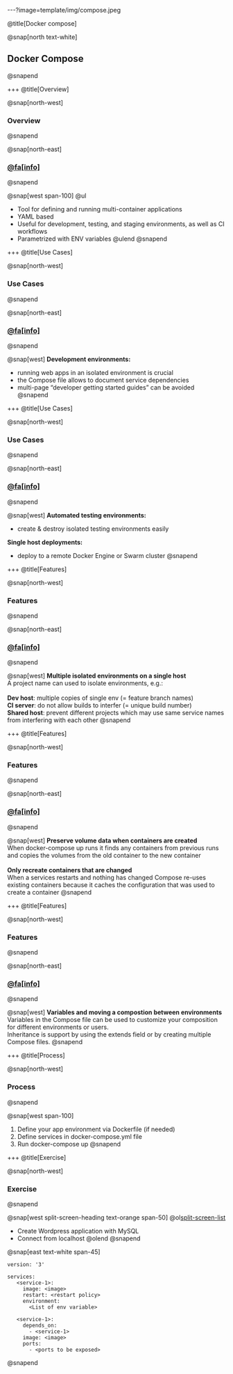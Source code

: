 ---?image=template/img/compose.jpeg

@title[Docker compose]

@snap[north text-white]
## Docker Compose
@snapend

+++
@title[Overview]

@snap[north-west]
### Overview
@snapend

@snap[north-east]
### [@fa[info]](https://docs.docker.com/compose/overview/)
@snapend

@snap[west span-100]
@ul[](false)
- Tool for defining and running multi-container applications
- YAML based
- Useful for development, testing, and staging environments, as well as CI workflows
- Parametrized with ENV variables
@ulend
@snapend

+++
@title[Use Cases]

@snap[north-west]
### Use Cases
@snapend

@snap[north-east]
### [@fa[info]](https://docs.docker.com/compose/overview/#common-use-cases)
@snapend

@snap[west]
__Development environments:__
* running web apps in an isolated environment is crucial
* the Compose file allows to document service dependencies
* multi-page “developer getting started guides” can be avoided
@snapend

+++
@title[Use Cases]

@snap[north-west]
### Use Cases
@snapend

@snap[north-east]
### [@fa[info]](https://docs.docker.com/compose/overview/#common-use-cases)
@snapend

@snap[west]
__Automated testing environments:__
* create & destroy isolated testing environments easily
 
__Single host deployments:__
* deploy to a remote Docker Engine or Swarm cluster
@snapend

+++
@title[Features]

@snap[north-west]
### Features
@snapend

@snap[north-east]
### [@fa[info]](https://docs.docker.com/compose/overview/#features)
@snapend

@snap[west]
__Multiple isolated environments on a single host__<br/>
A project name can used to isolate environments, e.g.:<br/>
<br/>
**Dev host**: multiple copies of single env (= feature branch names)<br/>
**CI server**: do not allow builds to interfer (= unique build number)<br/>
**Shared host**: prevent different projects which may use same service names from interfering with each other
@snapend

+++
@title[Features]

@snap[north-west]
### Features
@snapend

@snap[north-east]
### [@fa[info]](https://docs.docker.com/compose/overview/#features)
@snapend

@snap[west]
__Preserve volume data when containers are created__<br/>
When docker-compose up runs it finds any containers from previous runs and copies the volumes from the old container to the new container<br/>
<br/>
__Only recreate containers that are changed__<br/>
When a services restarts and nothing has changed Compose re-uses existing containers because it caches the configuration that was used to create a container
@snapend

+++
@title[Features]

@snap[north-west]
### Features
@snapend

@snap[north-east]
### [@fa[info]](https://docs.docker.com/compose/overview/#features)
@snapend

@snap[west]
__Variables and moving a compostion between environments__<br/>
Variables in the Compose file can be used to customize your composition for different environments or users.<br/>
Inheritance is support by using the extends field or by creating multiple Compose files.
@snapend

+++
@title[Process]

@snap[north-west]
### Process
@snapend

@snap[west span-100]
1. Define your app environment via Dockerfile (if needed)
2. Define services in docker-compose.yml file
3. Run docker-compose up
@snapend

+++
@title[Exercise]

@snap[north-west]
### Exercise
@snapend

@snap[west split-screen-heading text-orange span-50]
@ol[split-screen-list](false)
* Create Wordpress application with MySQL
* Connect from localhost 
@olend
@snapend

@snap[east text-white span-45]
```
version: '3'

services:
   <service-1>:
     image: <image>
     restart: <restart policy>
     environment:
       <List of env variable>

   <service-1>:
     depends_on:
       - <service-1>
     image: <image>
     ports:
       - <ports to be exposed>
```
@snapend